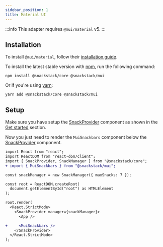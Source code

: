```yaml
---
sidebar_position: 1
title: Material UI
---
```


:::info
This adapter requires `@mui/material` v5.
:::

## Installation

To install `@mui/material`, follow their [installation guide](https://mui.com/material-ui/getting-started/installation/).

To install the latest stable version with [npm](https://www.npmjs.com/get-npm), run the following command:

```
npm install @snackstack/core @snackstack/mui
```

Or if you're using [yarn](https://classic.yarnpkg.com/docs/install/):

```
yarn add @snackstack/core @snackstack/mui
```

## Setup

Make sure you have setup the [SnackProvider](/docs/api-reference/components/SnackProvider.md) component as shown in the [Get started](/docs/get-started.md) section.

Now you just need to render the `MuiSnackbars` component below the [SnackProvider](/docs/api-reference/components/SnackProvider.md) component.

```diff
import React from "react";
import ReactDOM from "react-dom/client";
import { SnackProvider, SnackManager } from "@snackstack/core";
+ import { MuiSnackbars } from "@snackstack/mui";

const snackManager = new SnackManager({ maxSnacks: 7 });

const root = ReactDOM.createRoot(
  document.getElementById("root") as HTMLElement
);

root.render(
  <React.StrictMode>
    <SnackProvider manager={snackManager}>
      <App />

+     <MuiSnackbars />
    </SnackProvider>
  </React.StrictMode>
);
```
